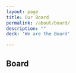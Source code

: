 ```yaml
---
layout: page
title: Our Board
permalink: /about/board/
description: ""
deck: 'We are the Board'

---
```


## Board
